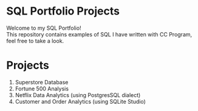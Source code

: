 # SQL Portfolio Projects
Welcome to my SQL Portfolio!<br>
This repository contains examples of SQL I have written with CC Program, feel free to take a look.

# Projects
1. Superstore Database
2. Fortune 500 Analysis
3. Netflix Data Analytics (using PostgresSQL dialect)
4. Customer and Order Analytics (using SQLite Studio)

